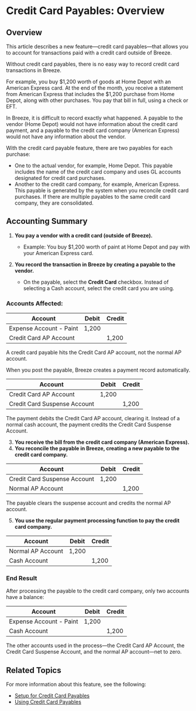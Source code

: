 # Credit Card Payables: Overview

## Overview

This article describes a new feature—credit card payables—that allows you to account for transactions paid with a credit card outside of Breeze.

Without credit card payables, there is no easy way to record credit card transactions in Breeze.

For example, you buy $1,200 worth of goods at Home Depot with an American Express card. At the end of the month, you receive a statement from American Express that includes the $1,200 purchase from Home Depot, along with other purchases. You pay that bill in full, using a check or EFT.

In Breeze, it is difficult to record exactly what happened. A payable to the vendor (Home Depot) would not have information about the credit card payment, and a payable to the credit card company (American Express) would not have any information about the vendor.

With the credit card payable feature, there are two payables for each purchase:

- One to the actual vendor, for example, Home Depot. This payable includes the name of the credit card company and uses GL accounts designated for credit card purchases.
- Another to the credit card company, for example, American Express. This payable is generated by the system when you reconcile credit card purchases. If there are multiple payables to the same credit card company, they are consolidated.

## Accounting Summary

1. **You pay a vendor with a credit card (outside of Breeze).**

   - Example: You buy $1,200 worth of paint at Home Depot and pay with your American Express card.

2. **You record the transaction in Breeze by creating a payable to the vendor.**
   - On the payable, select the **Credit Card** checkbox. Instead of selecting a Cash account, select the credit card you are using.

### Accounts Affected:

| Account                 | Debit | Credit |
| ----------------------- | ----- | ------ |
| Expense Account - Paint | 1,200 |        |
| Credit Card AP Account  |       | 1,200  |

A credit card payable hits the Credit Card AP account, not the normal AP account.

When you post the payable, Breeze creates a payment record automatically.

| Account                      | Debit | Credit |
| ---------------------------- | ----- | ------ |
| Credit Card AP Account       | 1,200 |        |
| Credit Card Suspense Account |       | 1,200  |

The payment debits the Credit Card AP account, clearing it. Instead of a normal cash account, the payment credits the Credit Card Suspense Account.

3. **You receive the bill from the credit card company (American Express).**
4. **You reconcile the payable in Breeze, creating a new payable to the credit card company.**

| Account                      | Debit | Credit |
| ---------------------------- | ----- | ------ |
| Credit Card Suspense Account | 1,200 |        |
| Normal AP Account            |       | 1,200  |

The payable clears the suspense account and credits the normal AP account.

5. **You use the regular payment processing function to pay the credit card company.**

| Account           | Debit | Credit |
| ----------------- | ----- | ------ |
| Normal AP Account | 1,200 |        |
| Cash Account      |       | 1,200  |

### End Result

After processing the payable to the credit card company, only two accounts have a balance:

| Account                 | Debit | Credit |
| ----------------------- | ----- | ------ |
| Expense Account - Paint | 1,200 |        |
| Cash Account            |       | 1,200  |

The other accounts used in the process—the Credit Card AP Account, the Credit Card Suspense Account, and the normal AP account—net to zero.

## Related Topics

For more information about this feature, see the following:

- [Setup for Credit Card Payables](./Credit_Card_Payables.md)
- [Using Credit Card Payables](Using_Credit_Card_Payables.md)
